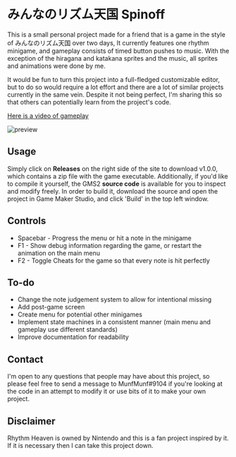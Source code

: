 # みんなのリズム天国 Spinoff
This is a small personal project made for a friend that is a game in the style of みんなのリズム天国 over two days, It currently features one rhythm minigame, and gameplay consists of timed button pushes to music. With the exception of the hiragana and katakana sprites and the music, all sprites and animations were done by me.

 It would be fun to turn this project into a full-fledged customizable editor, but to do so would require a lot effort and there are a lot of similar projects currently in the same vein. Despite it not being perfect, I'm sharing this so that others can potentially learn from the project's code.

[Here is a video of gameplay](https://www.youtube.com/watch?v=mxJKxtRK27U)

![preview](https://user-images.githubusercontent.com/110074141/205452438-9efff68f-3449-48c0-ab82-0609b2cb2761.gif)

## Usage
Simply click on **Releases** on the right side of the site to download v1.0.0, which contains a zip file with the game executable. Additionally, if you'd like to compile it yourself, the GMS2 **source code** is available for you to inspect and modify freely. In order to build it, download the source and open the project in Game Maker Studio, and click 'Build' in the top left window.
## Controls
- Spacebar - Progress the menu or hit a note in the minigame
- F1 - Show debug information regarding the game, or restart the animation on the main menu
- F2 - Toggle Cheats for the game so that every note is hit perfectly
## To-do
- Change the note judgement system to allow for intentional missing
- Add post-game screen
- Create menu for potential other minigames
- Implement state machines in a consistent manner (main menu and gameplay use different standards)
- Improve documentation for readability
## Contact
I'm open to any questions that people may have about this project, so please feel free to send a message to MunfMunf#9104 if you're looking at the code in an attempt to modify it or use bits of it to make your own project.

## Disclaimer
Rhythm Heaven is owned by Nintendo and this is a fan project inspired by it. If it is necessary then I can take this project down.
